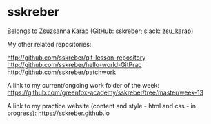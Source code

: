 # sskreber
Belongs to Zsuzsanna Karap (GitHub: sskreber; slack: zsu_karap)

My other related repositories:

http://github.com/sskreber/git-lesson-repository 
http://github.com/sskreber/hello-world-GitPrac
http://github.com/sskreber/patchwork

A link to my current/ongoing work folder of the week: 
https://github.com/greenfox-academy/sskreber/tree/master/week-13

A link to my practice website (content and style - html and css - in 
progress):
https://sskreber.github.io
